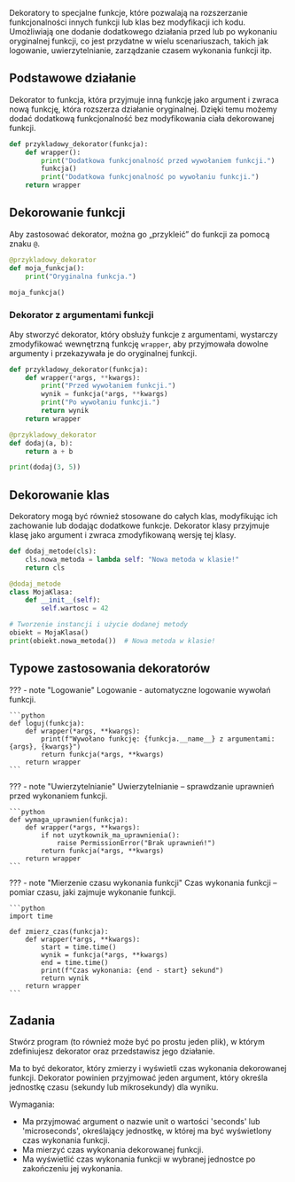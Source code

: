 Dekoratory to specjalne funkcje, które pozwalają na rozszerzanie funkcjonalności innych funkcji lub klas bez modyfikacji ich kodu. Umożliwiają one dodanie dodatkowego działania przed lub po wykonaniu oryginalnej funkcji, co jest przydatne w wielu scenariuszach, takich jak logowanie, uwierzytelnianie, zarządzanie czasem wykonania funkcji itp.

## Podstawowe działanie

Dekorator to funkcja, która przyjmuje inną funkcję jako argument i zwraca nową funkcję, która rozszerza działanie oryginalnej. Dzięki temu możemy dodać dodatkową funkcjonalność bez modyfikowania ciała dekorowanej funkcji.

```python
def przykladowy_dekorator(funkcja):
    def wrapper():
        print("Dodatkowa funkcjonalność przed wywołaniem funkcji.")
        funkcja()
        print("Dodatkowa funkcjonalność po wywołaniu funkcji.")
    return wrapper
```

## Dekorowanie funkcji

Aby zastosować dekorator, można go „przykleić” do funkcji za pomocą znaku `@`.

```python
@przykladowy_dekorator
def moja_funkcja():
    print("Oryginalna funkcja.")

moja_funkcja()
```

### Dekorator z argumentami funkcji

Aby stworzyć dekorator, który obsłuży funkcje z argumentami, wystarczy zmodyfikować wewnętrzną funkcję `wrapper`, aby przyjmowała dowolne argumenty i przekazywała je do oryginalnej funkcji.

```python
def przykladowy_dekorator(funkcja):
    def wrapper(*args, **kwargs):
        print("Przed wywołaniem funkcji.")
        wynik = funkcja(*args, **kwargs)
        print("Po wywołaniu funkcji.")
        return wynik
    return wrapper

@przykladowy_dekorator
def dodaj(a, b):
    return a + b

print(dodaj(3, 5))
```

## Dekorowanie klas

Dekoratory mogą być również stosowane do całych klas, modyfikując ich zachowanie lub dodając dodatkowe funkcje. Dekorator klasy przyjmuje klasę jako argument i zwraca zmodyfikowaną wersję tej klasy.

```python
def dodaj_metode(cls):
    cls.nowa_metoda = lambda self: "Nowa metoda w klasie!"
    return cls

@dodaj_metode
class MojaKlasa:
    def __init__(self):
        self.wartosc = 42

# Tworzenie instancji i użycie dodanej metody
obiekt = MojaKlasa()
print(obiekt.nowa_metoda())  # Nowa metoda w klasie!
```

## Typowe zastosowania dekoratorów

??? - note "Logowanie"
    Logowanie - automatyczne logowanie wywołań funkcji.

    ```python
    def loguj(funkcja):
        def wrapper(*args, **kwargs):
            print(f"Wywołano funkcję: {funkcja.__name__} z argumentami: {args}, {kwargs}")
            return funkcja(*args, **kwargs)
        return wrapper
    ```

??? - note "Uwierzytelnianie"
    Uwierzytelnianie – sprawdzanie uprawnień przed wykonaniem funkcji.

    ```python
    def wymaga_uprawnien(funkcja):
        def wrapper(*args, **kwargs):
            if not uzytkownik_ma_uprawnienia():
                raise PermissionError("Brak uprawnień!")
            return funkcja(*args, **kwargs)
        return wrapper
    ```

??? - note "Mierzenie czasu wykonania funkcji"
    Czas wykonania funkcji – pomiar czasu, jaki zajmuje wykonanie funkcji.

    ```python
    import time

    def zmierz_czas(funkcja):
        def wrapper(*args, **kwargs):
            start = time.time()
            wynik = funkcja(*args, **kwargs)
            end = time.time()
            print(f"Czas wykonania: {end - start} sekund")
            return wynik
        return wrapper
    ```

## Zadania

Stwórz program (to również może być po prostu jeden plik), w którym zdefiniujesz dekorator oraz przedstawisz jego działanie.

Ma to być dekorator, który zmierzy i wyświetli czas wykonania dekorowanej funkcji. Dekorator powinien przyjmować jeden argument, który określa jednostkę czasu (sekundy lub mikrosekundy) dla wyniku.

Wymagania:

- Ma przyjmować argument o nazwie unit o wartości 'seconds' lub 'microseconds', określający jednostkę, w której ma być wyświetlony czas wykonania funkcji.
- Ma mierzyć czas wykonania dekorowanej funkcji.
- Ma wyświetlić czas wykonania funkcji w wybranej jednostce po zakończeniu jej wykonania.

